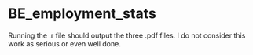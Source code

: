 # BE_employment_stats
Running the .r file should output the three .pdf files. I do not consider this work as serious or even well done.
